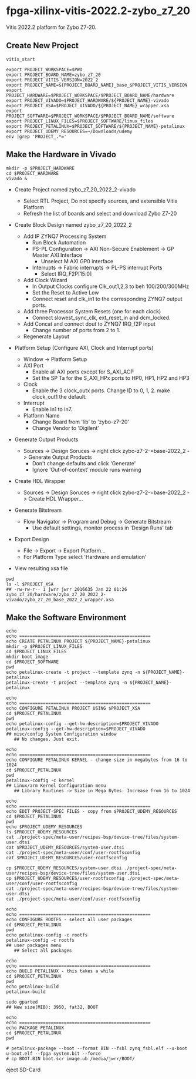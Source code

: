 # fpga-xilinx-vitis-2022.2-zybo_z7_20
Vitis 2022.2 platform for Zybo Z7-20.

Create New Project
------------------



```
vitis_start
```

```
export PROJECT_WORKSPACE=$PWD
export PROJECT_BOARD_NAME=zybo_z7_20
export PROJECT_VITIS_VERSION=2022_2
export PROJECT_NAME=${PROJECT_BOARD_NAME}_base_$PROJECT_VITIS_VERSION
export PROJECT_HARDWARE=$PROJECT_WORKSPACE/$PROJECT_BOARD_NAME/hardware
export PROJECT_VIVADO=$PROJECT_HARDWARE/${PROJECT_NAME}-vivado
export PROJECT_XSA=$PROJECT_VIVADO/${PROJECT_NAME}_wrapper.xsa
export PROJECT_SOFTWARE=$PROJECT_WORKSPACE/$PROJECT_BOARD_NAME/software
export PROJECT_LINUX_FILES=$PROJECT_SOFTWARE/linux_files
export PROJECT_PETALINUX=$PROJECT_SOFTWARE/${PROJECT_NAME}-petalinux
export PROJECT_UDEMY_RESOURCES=~/Downloads/udemy
env |grep 'PROJECT_.*='
```

Make the Hardware in Vivado
---------------------------

```
mkdir -p $PROJECT_HARDWARE
cd $PROJECT_HARDWARE
vivado &
```

* Create Project named zybo_z7_20_2022_2-vivado
  * Select RTL Project, Do not specify sources, and extensible Vitis Platform
  * Refresh the list of boards and select and download Zybo Z7-20

* Create Block Design named zybo_z7_20_2022_2
  * Add IP ZYNQ7 Processing System
    * Run Block Automation
    * PS-PL Configuration -> AXI Non-Secure Enablement -> GP Master AXI Interface
      * Unselect M AXI GP0 interface
    * Interrupts -> Fabric interrupts -> PL-PS interrupt Ports
      * Select IRQ_F2P[15:0]
  * Add Clock Wizard
    * In Output Clocks configure Clk_out1,2,3 to beh 100/200/300MHz
    * Set the Reset to Active Low
    * Connect reset and clk_in1 to the corresponding ZYNQ7 output ports.
  * Add three Processor System Resets (one for each clock)
    * Connect slowest_sync_clk, ext_reset_in and dcm_locked.
  * Add Concat and connect dout to ZYNQ7 IRQ_f2P input
    * Change number of ports from 2 to 1.
  * Regenerate Layout
* Platform Setup (Configure AXI, Clock and Interrupt ports)
  * Window -> Platform Setup
  * AXI Port
    * Enable all AXI ports except for S_AXI_ACP
    * Set the SP Ta for the S_AXI_HPx ports to HP0, HP1, HP2 and HP3
  * Clock
    * Enable the 3 clock_outx ports. Change ID to 0, 1, 2. make clock_out1 the default.
  * Interrupt
    * Enable In1 to In7.
  * Platform Name
    * Change Board from 'lib' to 'zybo-z7-20'
    * Change Vendor to 'Digilent'
* Generate Output Products
  * Sources -> Design Soruces -> right click zybo-z7-2-=base-2022_2 -> Generate Output Products
    * Don't change defaults and click 'Generate'
    * Ignore 'Out-of-context' module runs warning
* Create HDL Wrapper
  * Sources -> Design Soruces -> right click zybo-z7-2-=base-2022_2 -> Create HDL Wrapper...
* Generate Bitstream
  * Flow Navigator -> Program and Debug -> Generate Bitstream
    * Use default settings, monitor process in 'Design Runs' tab
* Export Design
  * File -> Export -> Export Platform...
  * For Platform Type select 'Hardware and emulation'
* View resulting xsa file

```
pwd
ls -l $PROJECT_XSA
## -rw-rw-r-- 1 jwrr jwrr 2016635 Jan 22 01:26 zybo_z7_20/hardware/zybo_z7_20_2022_2-vivado/zybo_z7_20_base_2022_2_wrapper.xsa
```

Make the Software Environment
-----------------------------

```
echo
echo ==================================================
echo CREATE PETALINUX PROJECT ${PROJECT_NAME}-petalinux
mkdir -p $PROJECT_LINUX_FILES
cd $PROJECT_LINUX_FILES
mkdir boot image
cd $PROJECT_SOFTWARE
pwd
echo petalinux-create -t project --template zynq -n ${PROJECT_NAME}-petalinux
petalinux-create -t project --template zynq -n ${PROJECT_NAME}-petalinux

echo 
echo ==================================================
echo CONFIGURE PETALINUX PROJECT USING $PROJECT_XSA
cd $PROJECT_PETALINUX
pwd
echo petalinux-config --get-hw-description=$PROJECT_VIVADO
petalinux-config --get-hw-description=$PROJECT_VIVADO
## misc/config System Configuration window
   ## No changes. Just exit.

echo 
echo ==================================================
echo CONFIGURE PETALINUX KERNEL - change size in megabytes from 16 to 1024
cd $PROJECT_PETALINUX
pwd
petalinux-config -c kernel
## Linux/arm Kernel Configuration menu
   ## Library Routines -> Size in Mega Bytes: Increase from 16 to 1024

echo 
echo ==================================================
echo EDIT PROJECT-SPEC FILES - copy from $PROJECT_UDEMY_RESOURCES
cd $PROJECT_PETALINUX
pwd
echo $PROJECT_UDEMY_RESOURCES
ls $PROJECT_UDEMY_RESOURCES
cat ./project-spec/meta-user/recipes-bsp/device-tree/files/system-user.dtsi
cat $PROJECT_UDEMY_RESOURCES/system-user.dtsi
cat ./project-spec/meta-user/conf/user-rootfsconfig
cat $PROJECT_UDEMY_RESOURCES/user-rootfsconfig

cp $PROJECT_UDEMY_RESOURCES/system-user.dtsi ./project-spec/meta-user/recipes-bsp/device-tree/files/system-user.dtsi
cp $PROJECT_UDEMY_RESOURCES/user-rootfsconfig ./project-spec/meta-user/conf/user-rootfsconfig
cat ./project-spec/meta-user/recipes-bsp/device-tree/files/system-user.dtsi
cat ./project-spec/meta-user/conf/user-rootfsconfig

echo 
echo ==================================================
echo CONFIGURE ROOTFS - select all user packages
cd $PROJECT_PETALINUX
pwd
echo petalinux-config -c rootfs
petalinux-config -c rootfs
## user packages menu
   ## Select all packages

echo 
echo ==================================================
echo BUILD PETALINUX - this takes a while
cd $PROJECT_PETALINUX
pwd
echo petalinux-build
petalinux-build

sudo gparted
## New size(MIB): 3950, fat32, BOOT

echo 
echo ==================================================
echo PACKAGE PETALINUX
cd $PROJECT_PETALINUX
pwd

# petalinux-package --boot --format BIN --fsbl zynq_fsbl.elf --u-boot u-boot.elf --fpga system.bit --force
# cp BOOT.BIN boot.scr image.ub /media/jwrr/BOOT/
```

eject SD-Card


